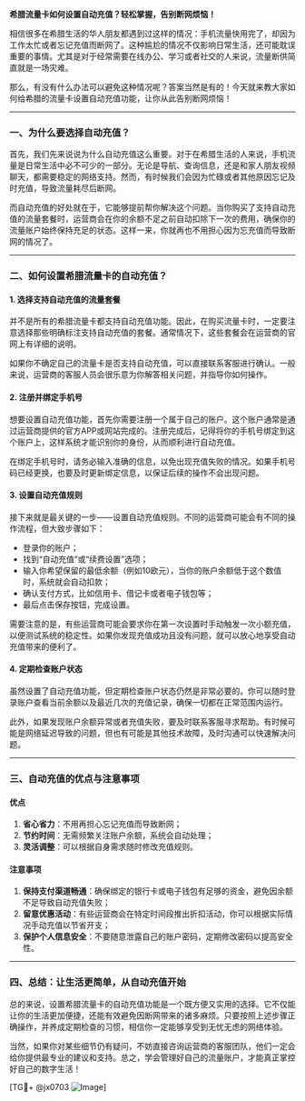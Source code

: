 **希腊流量卡如何设置自动充值？轻松掌握，告别断网烦恼！**

相信很多在希腊生活的华人朋友都遇到过这样的情况：手机流量快用完了，却因为工作太忙或者忘记充值而断网了。这种尴尬的情况不仅影响日常生活，还可能耽误重要的事情。尤其是对于经常需要在线办公、学习或者社交的人来说，流量断供简直就是一场灾难。

那么，有没有什么办法可以避免这种情况呢？答案当然是有的！今天就来教大家如何给希腊的流量卡设置自动充值功能，让你从此告别断网烦恼！

---

### **一、为什么要选择自动充值？**
首先，我们先来说说为什么自动充值这么重要。对于在希腊生活的人来说，手机流量是日常生活中必不可少的一部分。无论是导航、查询信息，还是和家人朋友视频聊天，都需要稳定的网络支持。然而，有时候我们会因为忙碌或者其他原因忘记及时充值，导致流量耗尽后断网。

而自动充值的好处就在于，它能够提前帮你解决这个问题。当你购买了支持自动充值的流量套餐时，运营商会在你的余额不足之前自动扣除下一次的费用，确保你的流量账户始终保持充足的状态。这样一来，你就再也不用担心因为忘充值而导致断网的情况了。

---

### **二、如何设置希腊流量卡的自动充值？**

#### **1. 选择支持自动充值的流量套餐**
并不是所有的希腊流量卡都支持自动充值功能。因此，在购买流量卡时，一定要注意选择那些明确标注支持自动充值的套餐。通常情况下，这些套餐会在运营商的官网上有详细的说明。

如果你不确定自己的流量卡是否支持自动充值，可以直接联系客服进行确认。一般来说，运营商的客服人员会很乐意为你解答相关问题，并指导你如何操作。

#### **2. 注册并绑定手机号**
想要设置自动充值功能，首先你需要注册一个属于自己的账户。这个账户通常是通过运营商提供的官方APP或网站完成的。注册完成后，记得将你的手机号绑定到这个账户上，这样系统才能识别你的身份，从而顺利进行自动充值。

在绑定手机号时，请务必输入准确的信息，以免出现充值失败的情况。如果手机号码已经更换，也要及时更新绑定信息，以保证后续的操作不会出现问题。

#### **3. 设置自动充值规则**
接下来就是最关键的一步——设置自动充值规则。不同的运营商可能会有不同的操作流程，但大致步骤如下：

- 登录你的账户；
- 找到“自动充值”或“续费设置”选项；
- 输入你希望保留的最低余额（例如10欧元），当你的账户余额低于这个数值时，系统就会自动扣款；
- 确认支付方式，比如信用卡、借记卡或者电子钱包等；
- 最后点击保存按钮，完成设置。

需要注意的是，有些运营商可能会要求你在第一次设置时手动触发一次小额充值，以便测试系统的稳定性。如果你发现充值成功且没有问题，就可以放心地享受自动充值带来的便利了。

#### **4. 定期检查账户状态**
虽然设置了自动充值功能，但定期检查账户状态仍然是非常必要的。你可以随时登录账户查看当前余额以及最近几次的充值记录，确保一切都在正常范围内运行。

此外，如果发现账户余额异常或者充值失败，要及时联系客服寻求帮助。有时候可能是网络延迟导致的问题，但也有可能是其他技术故障，及时沟通可以快速解决问题。

---

### **三、自动充值的优点与注意事项**

#### **优点**
1. **省心省力**：不用再担心忘记充值而导致断网；
2. **节约时间**：无需频繁关注账户余额，系统会自动处理；
3. **灵活调整**：可以根据自身需求随时修改充值规则。

#### **注意事项**
1. **保持支付渠道畅通**：确保绑定的银行卡或电子钱包有足够的资金，避免因余额不足导致自动充值失败；
2. **留意优惠活动**：有些运营商会在特定时间段推出折扣活动，你可以根据实际情况手动充值以节省开支；
3. **保护个人信息安全**：不要随意泄露自己的账户密码，定期修改密码以提高安全性。

---

### **四、总结：让生活更简单，从自动充值开始**

总的来说，设置希腊流量卡的自动充值功能是一个既方便又实用的选择。它不仅能让你的生活更加便捷，还能有效避免因断网带来的诸多麻烦。只要按照上述步骤正确操作，并养成定期检查的习惯，相信你一定能够享受到无忧无虑的网络体验。

当然，如果你对某些细节仍有疑问，不妨直接咨询运营商的客服团队，他们一定会给你提供最专业的建议和支持。总之，学会管理好自己的流量账户，才能真正掌控好自己的数字生活！

[TG💪+ @jx0703 ![Image](https://github.com/user-attachments/assets/dbca1d08-cadb-493c-b0ec-ad6f7a83f270)]